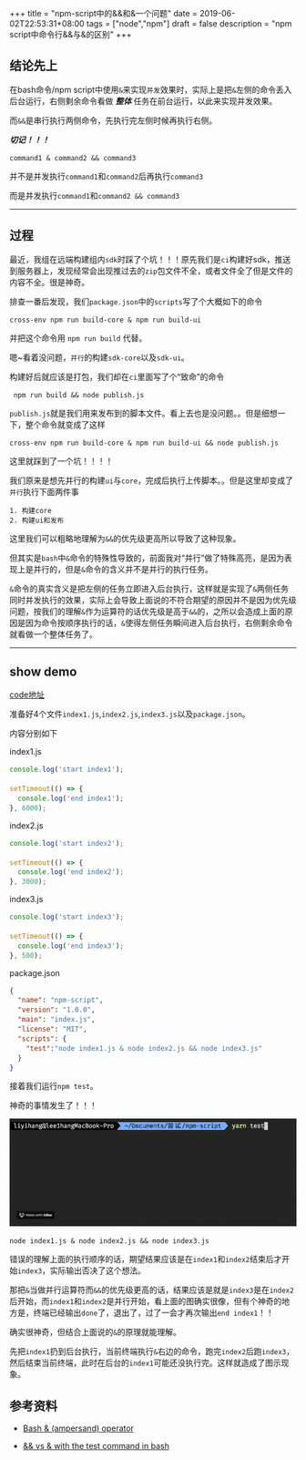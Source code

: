 +++
title = "npm-script中的&&和&一个问题"
date = 2019-06-02T22:53:31+08:00
tags = ["node","npm"]
draft = false
description = "npm script中命令行&&与&的区别"
+++

## 结论先上

在bash命令/npm script中使用`&`来实现`并发`效果时，实际上是把`&`左侧的命令丢入后台运行，右侧剩余命令看做 _**整体**_ 任务在前台运行，以此来实现并发效果。

而`&&`是串行执行两侧命令，先执行完左侧时候再执行右侧。

_**切记！！！**_

``` shell
command1 & command2 && command3
```

并不是并发执行`command1`和`command2`后再执行`command3`

而是并发执行`command1`和`command2 && command3`

___

## 过程

最近，我组在远端构建组内`sdk`时踩了个坑！！！原先我们是`ci`构建好sdk，推送到服务器上，发现经常会出现推过去的`zip`包文件不全，或者文件全了但是文件的内容不全。很是神奇。

排查一番后发现，我们`package.json`中的`scripts`写了个大概如下的命令

``` shell
cross-env npm run build-core & npm run build-ui
```

并把这个命令用 `npm run build` 代替。

嗯~看着没问题，`并行`的构建`sdk-core`以及`sdk-ui`。

构建好后就应该是打包，我们却在`ci`里面写了个“致命”的命令

``` shell
 npm run build && node publish.js
```

`publish.js`就是我们用来发布到的脚本文件。看上去也是没问题。。但是细想一下，整个命令就变成了这样

``` shell
cross-env npm run build-core & npm run build-ui && node publish.js
```

这里就踩到了一个坑！！！！

我们原来是想先并行的构建`ui`与`core`，完成后执行上传脚本。。但是这里却变成了`并行`执行下面两件事

``` shell
1. 构建core
2. 构建ui和发布
```

这里我们可以粗略地理解为`&&`的优先级更高所以导致了这种现象。

但其实是`bash`中`&`命令的特殊性导致的，前面我对“并行”做了特殊高亮，是因为表现上是并行的，但是`&`命令的含义并不是并行的执行任务。

`&`命令的真实含义是把左侧的任务立即进入后台执行，这样就是实现了`&`两侧任务同时并发执行的效果，实际上会导致上面说的不符合期望的原因并不是因为优先级问题，按我们的理解`&`作为运算符的话优先级是高于`&&`的，之所以会造成上面的原因是因为命令按顺序执行的话，`&`使得左侧任务瞬间进入后台执行，右侧剩余命令就看做一个整体任务了。

___

## show demo

[code地址](https://github.com/lee1hang/issue-blog/tree/master/code/npm-script-%26%26-%26)

准备好4个文件`index1.js`,`index2.js`,`index3.js`以及`package.json`。

内容分别如下

index1.js

``` javascript
console.log('start index1');

setTimeout(() => {
  console.log('end index1');
}, 6000);

```

index2.js

``` javascript
console.log('start index2');

setTimeout(() => {
  console.log('end index2');
}, 3000);
```

index3.js

``` javascript
console.log('start index3');

setTimeout(() => {
  console.log('end index3');
}, 500);
```

package.json

``` json
{
  "name": "npm-script",
  "version": "1.0.0",
  "main": "index.js",
  "license": "MIT",
  "scripts": {
    "test":"node index1.js & node index2.js && node index3.js"
  }
}
```

接着我们运行`npm test`。

神奇的事情发生了！！！

![p1](/images/npm-script-p1.gif)

``` shell
node index1.js & node index2.js && node index3.js
```

错误的理解上面的执行顺序的话，期望结果应该是在`index1`和`index2`结束后才开始`index3`，实际输出否决了这个想法。

那把`&`当做并行运算符而`&&`的优先级更高的话，结果应该是就是`index3`是在`index2`后开始，而`index1`和`index2`是并行开始，看上面的图确实很像，但有个神奇的地方是，终端已经输出`done`了，退出了，过了一会才再次输出`end index1`！！

确实很神奇，但结合上面说的`&`的原理就能理解。

先把`index1`扔到后台执行，当前终端执行`&`右边的命令，跑完`index2`后跑`index3`，然后结束当前终端，此时在后台的`index1`可能还没执行完。这样就造成了图示现象。

## 参考资料

* [Bash & (ampersand) operator](https://stackoverflow.com/a/9258753)

* [&& vs & with the test command in bash](https://stackoverflow.com/a/26770612)


